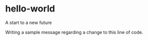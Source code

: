 # hello-world
A start to a new future

Writing a sample message regarding a change to this line of code.
